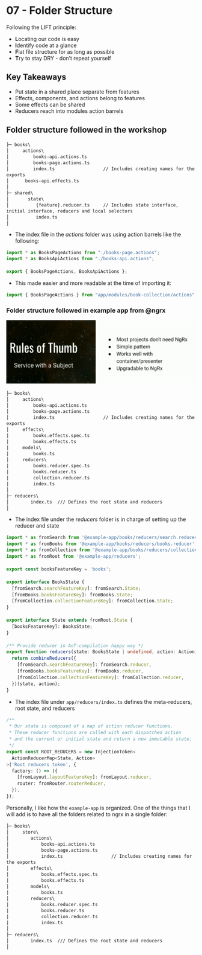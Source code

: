 # 07 - Folder Structure

Following the LIFT principle:

*  **L**ocating our code is easy
*  **I**dentify code at a glance
*  **F**lat file structure for as long as possible
*  **T**ry to stay DRY - don’t repeat yourself

##  Key Takeaways

* Put state in a shared place separate from features
* Effects, components, and actions belong to features
* Some effects can be shared
* Reducers reach into modules action barrels

##  Folder structure followed in the workshop

```text
├─ books\
│     actions\
│         books-api.actions.ts
│         books-page.actions.ts
│         index.ts                  // Includes creating names for the exports
│      books-api.effects.ts
│     
├─ shared\
│       state\
│          {feature}.reducer.ts     // Includes state interface, initial interface, reducers and local selectors
│          index.ts
│ 
```

* The index file in the _actions_ folder was using action barrels like the following:

```typescript
import * as BooksPageActions from "./books-page.actions";
import * as BooksApiActions from "./books-api.actions";

export { BooksPageActions, BooksApiActions };
```

* This made easier and more readable at the time of importing it:

```typescript
import { BooksPageActions } from "app/modules/book-collection/actions";
```

###  Folder structure followed in example app from @ngrx

![](../.gitbook/assets/image%20%2863%29.png)

```text
├─ books\
│     actions\
│         books-api.actions.ts
│         books-page.actions.ts
│         index.ts                  // Includes creating names for the exports
│     effects\
|         books.effects.spec.ts 
|         books.effects.ts 
|     models\
|         books.ts 
│     reducers\
|         books.reducer.spec.ts 
|         books.reducer.ts 
|         collection.reducer.ts 
|         index.ts 
│     
├─ reducers\
│        index.ts  /// Defines the root state and reducers
│ 
```

* The index file under the _reducers_ folder is in charge of setting up the reducer and state

```typescript
import * as fromSearch from '@example-app/books/reducers/search.reducer';
import * as fromBooks from '@example-app/books/reducers/books.reducer';
import * as fromCollection from '@example-app/books/reducers/collection.reducer';
import * as fromRoot from '@example-app/reducers';

export const booksFeatureKey = 'books';

export interface BooksState {
  [fromSearch.searchFeatureKey]: fromSearch.State;
  [fromBooks.booksFeatureKey]: fromBooks.State;
  [fromCollection.collectionFeatureKey]: fromCollection.State;
}

export interface State extends fromRoot.State {
  [booksFeatureKey]: BooksState;
}

/** Provide reducer in AoT-compilation happy way */
export function reducers(state: BooksState | undefined, action: Action) {
  return combineReducers({
    [fromSearch.searchFeatureKey]: fromSearch.reducer,
    [fromBooks.booksFeatureKey]: fromBooks.reducer,
    [fromCollection.collectionFeatureKey]: fromCollection.reducer,
  })(state, action);
}
```

* The index file under `app/reducers/index.ts` defines the meta-reducers, root state, and reducers

```typescript
/**
 * Our state is composed of a map of action reducer functions.
 * These reducer functions are called with each dispatched action
 * and the current or initial state and return a new immutable state.
 */
export const ROOT_REDUCERS = new InjectionToken<
  ActionReducerMap<State, Action>
>('Root reducers token', {
  factory: () => ({
    [fromLayout.layoutFeatureKey]: fromLayout.reducer,
    router: fromRouter.routerReducer,
  }),
});
```

Personally, I like how the `example-app` is organized. One of the things that I will add is to have all the folders related to ngrx in a single folder:

```text
├─ books\
│     store\
│        actions\
│            books-api.actions.ts
│            books-page.actions.ts
│            index.ts                  // Includes creating names for the exports
│        effects\
|            books.effects.spec.ts 
|            books.effects.ts 
|        models\
|            books.ts 
│        reducers\
|            books.reducer.spec.ts 
|            books.reducer.ts 
|            collection.reducer.ts 
|            index.ts 
│     
├─ reducers\
│        index.ts  /// Defines the root state and reducers
│ 
```


